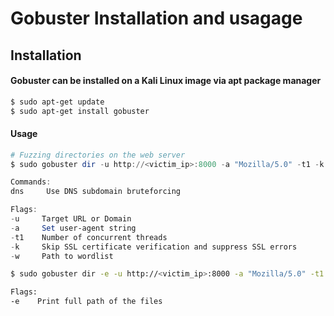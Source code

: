 # Gobuster Installation and usagage

## Installation

#### Gobuster can be installed on a Kali Linux image via apt package manager

```bash 
$ sudo apt-get update
$ sudo apt-get install gobuster
```

#### Usage 

```powershell
# Fuzzing directories on the web server
$ sudo gobuster dir -u http://<victim_ip>:8000 -a "Mozilla/5.0" -t1 -k -w /usr/share/seclists/Discovery/Web-Content/common.txt

Commands:
dns     Use DNS subdomain bruteforcing

Flags:
-u     Target URL or Domain
-a     Set user-agent string
-t1    Number of concurrent threads
-k     Skip SSL certificate verification and suppress SSL errors
-w     Path to wordlist
```


```bash
$ sudo gobuster dir -e -u http://<victim_ip>:8000 -a "Mozilla/5.0" -t1 -w /usr/share/seclists/Discovery/Web-Content/common.txt

Flags:
-e    Print full path of the files
```
